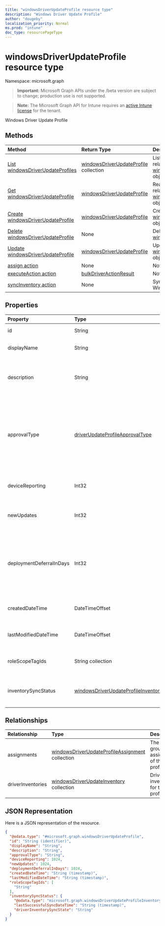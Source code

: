 ```yaml
---
title: "windowsDriverUpdateProfile resource type"
description: "Windows Driver Update Profile"
author: "dougeby"
localization_priority: Normal
ms.prod: "intune"
doc_type: resourcePageType
---
```


# windowsDriverUpdateProfile resource type

Namespace: microsoft.graph

> **Important:** Microsoft Graph APIs under the /beta version are subject to change; production use is not supported.

> **Note:** The Microsoft Graph API for Intune requires an [active Intune license](https://go.microsoft.com/fwlink/?linkid=839381) for the tenant.

Windows Driver Update Profile

## Methods
|Method|Return Type|Description|
|:---|:---|:---|
|[List windowsDriverUpdateProfiles](../api/intune-softwareupdate-windowsdriverupdateprofile-list.md)|[windowsDriverUpdateProfile](../resources/intune-softwareupdate-windowsdriverupdateprofile.md) collection|List properties and relationships of the [windowsDriverUpdateProfile](../resources/intune-softwareupdate-windowsdriverupdateprofile.md) objects.|
|[Get windowsDriverUpdateProfile](../api/intune-softwareupdate-windowsdriverupdateprofile-get.md)|[windowsDriverUpdateProfile](../resources/intune-softwareupdate-windowsdriverupdateprofile.md)|Read properties and relationships of the [windowsDriverUpdateProfile](../resources/intune-softwareupdate-windowsdriverupdateprofile.md) object.|
|[Create windowsDriverUpdateProfile](../api/intune-softwareupdate-windowsdriverupdateprofile-create.md)|[windowsDriverUpdateProfile](../resources/intune-softwareupdate-windowsdriverupdateprofile.md)|Create a new [windowsDriverUpdateProfile](../resources/intune-softwareupdate-windowsdriverupdateprofile.md) object.|
|[Delete windowsDriverUpdateProfile](../api/intune-softwareupdate-windowsdriverupdateprofile-delete.md)|None|Deletes a [windowsDriverUpdateProfile](../resources/intune-softwareupdate-windowsdriverupdateprofile.md).|
|[Update windowsDriverUpdateProfile](../api/intune-softwareupdate-windowsdriverupdateprofile-update.md)|[windowsDriverUpdateProfile](../resources/intune-softwareupdate-windowsdriverupdateprofile.md)|Update the properties of a [windowsDriverUpdateProfile](../resources/intune-softwareupdate-windowsdriverupdateprofile.md) object.|
|[assign action](../api/intune-softwareupdate-windowsdriverupdateprofile-assign.md)|None|Not yet documented|
|[executeAction action](../api/intune-softwareupdate-windowsdriverupdateprofile-executeaction.md)|[bulkDriverActionResult](../resources/intune-softwareupdate-bulkdriveractionresult.md)|Not yet documented|
|[syncInventory action](../api/intune-softwareupdate-windowsdriverupdateprofile-syncinventory.md)|None|Sync the driver inventory of a WindowsDriverUpdateProfile.|

## Properties
|Property|Type|Description|
|:---|:---|:---|
|id|String|The Intune policy id.|
|displayName|String|The display name for the profile.|
|description|String|The description of the profile which is specified by the user.|
|approvalType|[driverUpdateProfileApprovalType](../resources/intune-softwareupdate-driverupdateprofileapprovaltype.md)|Driver update profile approval type. For example, manual or automatic approval. Possible values are: `manual`, `automatic`.|
|deviceReporting|Int32|Number of devices reporting for this profile|
|newUpdates|Int32|Number of new driver updates available for this profile.|
|deploymentDeferralInDays|Int32|Deployment deferral settings in days, only applicable when ApprovalType is set to automatic approval.|
|createdDateTime|DateTimeOffset|The date time that the profile was created.|
|lastModifiedDateTime|DateTimeOffset|The date time that the profile was last modified.|
|roleScopeTagIds|String collection|List of Scope Tags for this Driver Update entity.|
|inventorySyncStatus|[windowsDriverUpdateProfileInventorySyncStatus](../resources/intune-softwareupdate-windowsdriverupdateprofileinventorysyncstatus.md)|Driver inventory sync status for this profile.|

## Relationships
|Relationship|Type|Description|
|:---|:---|:---|
|assignments|[windowsDriverUpdateProfileAssignment](../resources/intune-softwareupdate-windowsdriverupdateprofileassignment.md) collection|The list of group assignments of the profile.|
|driverInventories|[windowsDriverUpdateInventory](../resources/intune-softwareupdate-windowsdriverupdateinventory.md) collection|Driver inventories for this profile.|

## JSON Representation
Here is a JSON representation of the resource.
<!-- {
  "blockType": "resource",
  "keyProperty": "id",
  "@odata.type": "microsoft.graph.windowsDriverUpdateProfile"
}
-->
``` json
{
  "@odata.type": "#microsoft.graph.windowsDriverUpdateProfile",
  "id": "String (identifier)",
  "displayName": "String",
  "description": "String",
  "approvalType": "String",
  "deviceReporting": 1024,
  "newUpdates": 1024,
  "deploymentDeferralInDays": 1024,
  "createdDateTime": "String (timestamp)",
  "lastModifiedDateTime": "String (timestamp)",
  "roleScopeTagIds": [
    "String"
  ],
  "inventorySyncStatus": {
    "@odata.type": "microsoft.graph.windowsDriverUpdateProfileInventorySyncStatus",
    "lastSuccessfulSyncDateTime": "String (timestamp)",
    "driverInventorySyncState": "String"
  }
}
```






